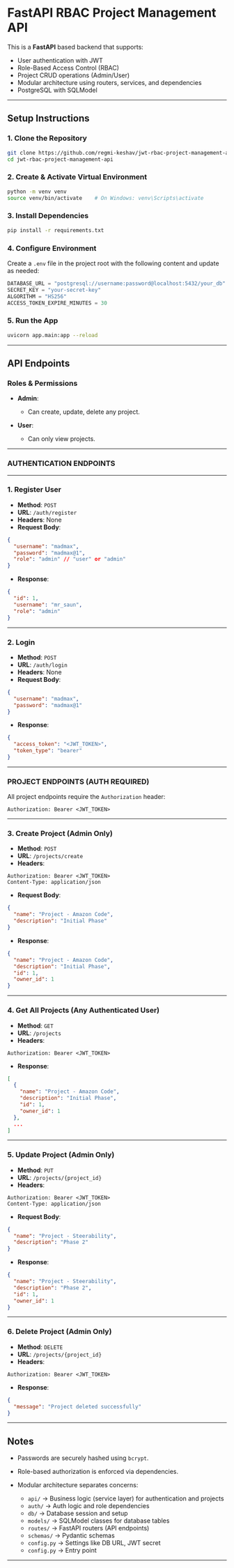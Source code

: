 # FastAPI RBAC Project Management API

This is a **FastAPI** based backend that supports:
- User authentication with JWT
- Role-Based Access Control (RBAC)
- Project CRUD operations (Admin/User)
- Modular architecture using routers, services, and dependencies
- PostgreSQL with SQLModel

---

## Setup Instructions

### 1. Clone the Repository

```bash
git clone https://github.com/regmi-keshav/jwt-rbac-project-management-api.git
cd jwt-rbac-project-management-api
````

### 2. Create & Activate Virtual Environment

```bash
python -m venv venv
source venv/bin/activate    # On Windows: venv\Scripts\activate
```

### 3. Install Dependencies

```bash
pip install -r requirements.txt
```

### 4. Configure Environment

Create a `.env` file in the project root with the following content and update as needed:

```python
DATABASE_URL = "postgresql://username:password@localhost:5432/your_db"
SECRET_KEY = "your-secret-key"
ALGORITHM = "HS256"
ACCESS_TOKEN_EXPIRE_MINUTES = 30
```

### 5. Run the App

```bash
uvicorn app.main:app --reload
```

---

## API Endpoints



### Roles & Permissions

* **Admin**:

  * Can create, update, delete any project.
* **User**:

  * Can only view projects.

---


###  **AUTHENTICATION ENDPOINTS**

---

### **1. Register User**

* **Method**: `POST`
* **URL**: `/auth/register`
* **Headers**: None
* **Request Body**:

```json
{
  "username": "madmax",
  "password": "madmax@1",
  "role": "admin" // "user" or "admin"
}
```

* **Response**:

```json
{
  "id": 1,
  "username": "mr_saun",
  "role": "admin"
}
```

---

### **2. Login**

* **Method**: `POST`
* **URL**: `/auth/login`
* **Headers**: None
* **Request Body**:

```json
{
  "username": "madmax",
  "password": "madmax@1"
}
```

* **Response**:

```json
{
  "access_token": "<JWT_TOKEN>",
  "token_type": "bearer"
}
```

---

### **PROJECT ENDPOINTS (AUTH REQUIRED)**

All project endpoints require the `Authorization` header:

```http
Authorization: Bearer <JWT_TOKEN>
```

---

### **3. Create Project (Admin Only)**

* **Method**: `POST`
* **URL**: `/projects/create`
* **Headers**:

```http
Authorization: Bearer <JWT_TOKEN>
Content-Type: application/json
```

* **Request Body**:

```json
{
  "name": "Project - Amazon Code",
  "description": "Initial Phase"
}
```

* **Response**:

```json
{
  "name": "Project - Amazon Code",
  "description": "Initial Phase",
  "id": 1,
  "owner_id": 1
}
```

---

### **4. Get All Projects (Any Authenticated User)**

* **Method**: `GET`
* **URL**: `/projects`
* **Headers**:

```http
Authorization: Bearer <JWT_TOKEN>
```

* **Response**:

```json
[
  {
    "name": "Project - Amazon Code",
    "description": "Initial Phase",
    "id": 1,
    "owner_id": 1
  },
  ...
]
```

---

### **5. Update Project (Admin Only)**

* **Method**: `PUT`
* **URL**: `/projects/{project_id}`
* **Headers**:

```http
Authorization: Bearer <JWT_TOKEN>
Content-Type: application/json
```

* **Request Body**:

```json
{
  "name": "Project - Steerability",
  "description": "Phase 2"
}
```

* **Response**:

```json
{
  "name": "Project - Steerability",
  "description": "Phase 2",
  "id": 1,
  "owner_id": 1
}
```

---

### **6. Delete Project (Admin Only)**

* **Method**: `DELETE`
* **URL**: `/projects/{project_id}`
* **Headers**:

```http
Authorization: Bearer <JWT_TOKEN>
```

* **Response**:

```json
{
  "message": "Project deleted successfully"
}
```

---

## Notes

* Passwords are securely hashed using `bcrypt`.
* Role-based authorization is enforced via dependencies.
* Modular architecture separates concerns:

  * `api/`      → Business logic (service layer) for authentication and projects
  * `auth/`     → Auth logic and role dependencies
  * `db/`       → Database session and setup
  * `models/`   → SQLModel classes for database tables
  * `routes/`   → FastAPI routers (API endpoints)
  * `schemas/`  → Pydantic schemas
  * `config.py` → Settings like DB URL, JWT secret
  * `config.py` → Entry point
---